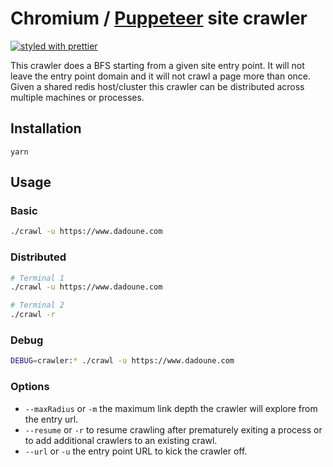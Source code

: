 # Chromium / [Puppeteer](https://github.com/GoogleChrome/puppeteer) site crawler

[![styled with prettier](https://img.shields.io/badge/styled_with-prettier-ff69b4.svg)](https://github.com/prettier/prettier)

This crawler does a BFS starting from a given site entry point. It will not leave the entry point domain and it will not crawl a page more than once. Given a shared redis host/cluster this crawler can be distributed across multiple machines or processes.

## Installation
```
yarn
```

## Usage
### Basic
```bash
./crawl -u https://www.dadoune.com
```
### Distributed
```bash
# Terminal 1
./crawl -u https://www.dadoune.com
```

```bash
# Terminal 2
./crawl -r
```
### Debug
```bash
DEBUG=crawler:* ./crawl -u https://www.dadoune.com
```

### Options
- `--maxRadius` or `-m` the maximum link depth the crawler will explore from the entry url.
- `--resume` or `-r` to resume crawling after prematurely exiting a process or to add additional crawlers to an existing crawl.
- `--url` or `-u` the entry point URL to kick the crawler off.
